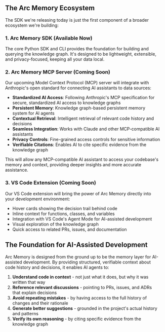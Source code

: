## **The Arc Memory Ecosystem**

The SDK we're releasing today is just the first component of a broader ecosystem we're building:

### **1. Arc Memory SDK (Available Now)**

The core Python SDK and CLI provides the foundation for building and querying the knowledge graph. It's designed to be lightweight, extensible, and privacy-focused, keeping all your data local.

### **2. Arc Memory MCP Server (Coming Soon)**

Our upcoming Model Context Protocol (MCP) server will integrate with Anthropic's open standard for connecting AI assistants to data sources:

- **Standardized AI Access**: Following Anthropic's MCP specification for secure, standardized AI access to knowledge graphs
- **Persistent Memory**: Knowledge graph-based persistent memory system for AI agents
- **Contextual Retrieval**: Intelligent retrieval of relevant code history and decisions
- **Seamless Integration**: Works with Claude and other MCP-compatible AI assistants
- **Privacy Controls**: Fine-grained access controls for sensitive information
- **Verifiable Citations**: Enables AI to cite specific evidence from the knowledge graph

This will allow any MCP-compatible AI assistant to access your codebase's memory and context, providing deeper insights and more accurate assistance.

### **3. VS Code Extension (Coming Soon)**

Our VS Code extension will bring the power of Arc Memory directly into your development environment:

- Hover cards showing the decision trail behind code
- Inline context for functions, classes, and variables
- Integration with VS Code's Agent Mode for AI-assisted development
- Visual exploration of the knowledge graph
- Quick access to related PRs, issues, and documentation

## **The Foundation for AI-Assisted Development**

Arc Memory is designed from the ground up to be the memory layer for AI-assisted development. By providing structured, verifiable context about code history and decisions, it enables AI agents to:

1. **Understand code in context** - not just what it does, but why it was written that way
2. **Reference relevant discussions** - pointing to PRs, issues, and ADRs that explain decisions
3. **Avoid repeating mistakes** - by having access to the full history of changes and their rationale
4. **Generate better suggestions** - grounded in the project's actual history and patterns
5. **Verify its own reasoning** - by citing specific evidence from the knowledge graph
